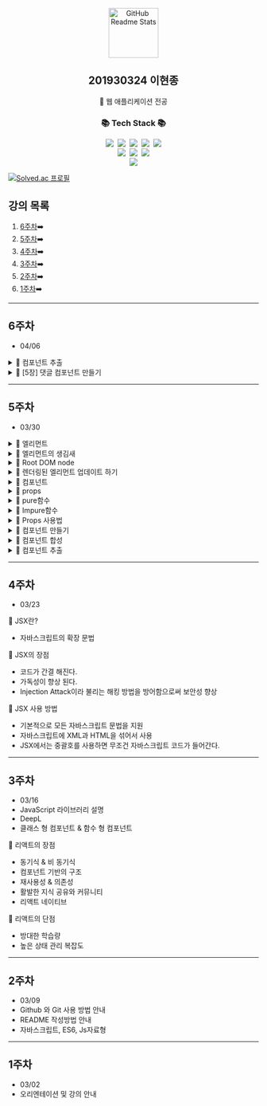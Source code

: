 <!-- header 영역 -->
<p align="center">
 <img width="100px" src="https://res.cloudinary.com/anuraghazra/image/upload/v1594908242/logo_ccswme.svg" align="center" alt="GitHub Readme Stats" />
 <h2 align="center">201930324 이현종</h2>
 <p align="center">📖 웹 애플리케이션 전공</p>
</p>

<h3 align="center">📚 Tech Stack 📚</h3>
<p align="center">
  <img src="https://img.shields.io/badge/HTML5-E34F26?style=flat-square&logo=HTML5&logoColor=white"/></a>&nbsp 
  <img src="https://img.shields.io/badge/CSS3-1572B6?style=flat-square&logo=CSS3&logoColor=white"/></a>&nbsp
  <img src="https://img.shields.io/badge/JavaScript-F7DF1E?style=flat-square&logo=JavaScript&logoColor=white"/></a>&nbsp
  <img src="https://img.shields.io/badge/React-61DAFB?style=flat-square&logo=React&logoColor=white"/></a>&nbsp
  <img src="https://img.shields.io/badge/Windows-0078D6?style=flat-square&logo=Windows&logoColor=white"/></a></br>
  <img src="https://img.shields.io/badge/node.js-339933?style=for-the-badge&logo=Node.js&logoColor=white"></a>&nbsp
  <img src="https://img.shields.io/badge/bootstrap-7952B3?style=for-the-badge&logo=bootstrap&logoColor=white"></a>&nbsp
  <img src="https://img.shields.io/badge/Visual Studio Code-007ACC?style=for-the-badge&logo=Visual Studio Code&logoColor=white"></a><br/>
  <a href="https://github.com/soaple/first-met-react-practice-v18">
  <img src="https://img.shields.io/badge/GitHub-181717?style=for-the-badge&logo=GitHub&logoColor=white">
  </a>
</p>

[![Solved.ac 프로필](http://mazassumnida.wtf/api/v2/generate_badge?boj=guswhd284)](https://www.acmicpc.net/user/guswhd284)

<!-- main 영역 -->

## 강의 목록
1. [6주차](#6주차)➡️
2. [5주차](#5주차)➡️
3. [4주차](#4주차)➡️
4. [3주차](#3주차)➡️
5. [2주차](#2주차)➡️
6. [1주차](#1주차)➡️

---

## 6주차

* 04/06

<details><summary>📖 컴포넌트 추출</summary>

* 큰 컴포넌트에서 일부를 추출해서 새로운 컴포넌트를 만드는 것
* 기능 단위로 구분하는 것이 좋고, 나중에 곧바로 재사용이 가능한 형태로 추출하는 것이 좋음
* 복잡한 컴포넌트를 쪼개어 여러 개의 컴포넌트로 나눌 수도 있습니다.
* 큰 컴포넌트에서 일부를 추출하여 새로운 컴포넌트를 만드는 것 입니다.

</details>


<details><summary>📖 [5장] 댓글 컴포넌트 만들기</summary>

<div class="colorscripter-code" style="color:#010101;font-family:Consolas, 'Liberation Mono', Menlo, Courier, monospace !important; position:relative !important;overflow:auto"><table class="colorscripter-code-table" style="margin:0;padding:0;border:none;background-color:#fafafa;border-radius:4px;" cellspacing="0" cellpadding="0"><tr><td style="padding:6px;border-right:2px solid #e5e5e5"><div style="margin:0;padding:0;word-break:normal;text-align:right;color:#666;font-family:Consolas, 'Liberation Mono', Menlo, Courier, monospace !important;line-height:130%"><div style="line-height:130%">1</div><div style="line-height:130%">2</div><div style="line-height:130%">3</div><div style="line-height:130%">4</div><div style="line-height:130%">5</div><div style="line-height:130%">6</div><div style="line-height:130%">7</div><div style="line-height:130%">8</div><div style="line-height:130%">9</div><div style="line-height:130%">10</div><div style="line-height:130%">11</div></div></td><td style="padding:6px 0;text-align:left"><div style="margin:0;padding:0;color:#010101;font-family:Consolas, 'Liberation Mono', Menlo, Courier, monospace !important;line-height:130%"><div style="padding:0 6px; white-space:pre; line-height:130%"><span style="color:#a71d5d">import</span>&nbsp;React&nbsp;<span style="color:#a71d5d">from</span>&nbsp;<span style="color:#63a35c">"react"</span>;</div><div style="padding:0 6px; white-space:pre; line-height:130%">&nbsp;</div><div style="padding:0 6px; white-space:pre; line-height:130%"><span style="color:#a71d5d">function</span>&nbsp;Comment(props){</div><div style="padding:0 6px; white-space:pre; line-height:130%">&nbsp;&nbsp;<span style="color:#a71d5d">return</span>(</div><div style="padding:0 6px; white-space:pre; line-height:130%">&nbsp;&nbsp;&nbsp;&nbsp;<span style="color:#ff3399"></span><span style="color:#a71d5d">&lt;</span>div<span style="color:#ff3399"></span><span style="color:#a71d5d">&gt;</span></div><div style="padding:0 6px; white-space:pre; line-height:130%">&nbsp;&nbsp;&nbsp;&nbsp;&nbsp;&nbsp;<span style="color:#ff3399"></span><span style="color:#a71d5d">&lt;</span>h1<span style="color:#ff3399"></span><span style="color:#a71d5d">&gt;</span>제가&nbsp;만든&nbsp;첫&nbsp;컴포넌트&nbsp;입니다.<span style="color:#ff3399"></span><span style="color:#a71d5d">&lt;</span><span style="color:#ff3399"></span><span style="color:#a71d5d">/</span>h1<span style="color:#ff3399"></span><span style="color:#a71d5d">&gt;</span></div><div style="padding:0 6px; white-space:pre; line-height:130%">&nbsp;&nbsp;&nbsp;&nbsp;<span style="color:#ff3399"></span><span style="color:#a71d5d">&lt;</span><span style="color:#ff3399"></span><span style="color:#a71d5d">/</span>div<span style="color:#ff3399"></span><span style="color:#a71d5d">&gt;</span></div><div style="padding:0 6px; white-space:pre; line-height:130%">&nbsp;&nbsp;)</div><div style="padding:0 6px; white-space:pre; line-height:130%">}</div><div style="padding:0 6px; white-space:pre; line-height:130%">&nbsp;</div><div style="padding:0 6px; white-space:pre; line-height:130%"><span style="color:#a71d5d">export</span>&nbsp;<span style="color:#a71d5d">default</span>&nbsp;Comment;</div></div></td><td style="vertical-align:bottom;padding:0 2px 4px 0"><a href="http://colorscripter.com/info#e" target="_blank" style="text-decoration:none;color:white"><span style="font-size:9px;word-break:normal;background-color:#e5e5e5;color:white;border-radius:10px;padding:1px">cs</span></a></td></tr></table></div>

<div class="colorscripter-code" style="color:#010101;font-family:Consolas, 'Liberation Mono', Menlo, Courier, monospace !important; position:relative !important;overflow:auto"><table class="colorscripter-code-table" style="margin:0;padding:0;border:none;background-color:#fafafa;border-radius:4px;" cellspacing="0" cellpadding="0"><tr><td style="padding:6px;border-right:2px solid #e5e5e5"><div style="margin:0;padding:0;word-break:normal;text-align:right;color:#666;font-family:Consolas, 'Liberation Mono', Menlo, Courier, monospace !important;line-height:130%"><div style="line-height:130%">1</div><div style="line-height:130%">2</div><div style="line-height:130%">3</div><div style="line-height:130%">4</div><div style="line-height:130%">5</div><div style="line-height:130%">6</div><div style="line-height:130%">7</div><div style="line-height:130%">8</div><div style="line-height:130%">9</div><div style="line-height:130%">10</div><div style="line-height:130%">11</div><div style="line-height:130%">12</div></div></td><td style="padding:6px 0;text-align:left"><div style="margin:0;padding:0;color:#010101;font-family:Consolas, 'Liberation Mono', Menlo, Courier, monospace !important;line-height:130%"><div style="padding:0 6px; white-space:pre; line-height:130%"><span style="color:#a71d5d">import</span>&nbsp;React&nbsp;<span style="color:#a71d5d">from</span>&nbsp;<span style="color:#63a35c">"react"</span>;</div><div style="padding:0 6px; white-space:pre; line-height:130%"><span style="color:#a71d5d">import</span>&nbsp;Comment&nbsp;<span style="color:#a71d5d">from</span>&nbsp;<span style="color:#63a35c">"./Comment"</span>;</div><div style="padding:0 6px; white-space:pre; line-height:130%">&nbsp;</div><div style="padding:0 6px; white-space:pre; line-height:130%"><span style="color:#a71d5d">function</span>&nbsp;CommentList(props){</div><div style="padding:0 6px; white-space:pre; line-height:130%">&nbsp;&nbsp;&nbsp;&nbsp;<span style="color:#a71d5d">return</span>(</div><div style="padding:0 6px; white-space:pre; line-height:130%">&nbsp;&nbsp;&nbsp;&nbsp;&nbsp;&nbsp;&nbsp;&nbsp;<span style="color:#ff3399"></span><span style="color:#a71d5d">&lt;</span>div<span style="color:#ff3399"></span><span style="color:#a71d5d">&gt;</span></div><div style="padding:0 6px; white-space:pre; line-height:130%">&nbsp;&nbsp;&nbsp;&nbsp;&nbsp;&nbsp;&nbsp;&nbsp;&nbsp;&nbsp;&nbsp;&nbsp;<span style="color:#ff3399"></span><span style="color:#a71d5d">&lt;</span>Comment&nbsp;<span style="color:#ff3399"></span><span style="color:#a71d5d">/</span><span style="color:#ff3399"></span><span style="color:#a71d5d">&gt;</span></div><div style="padding:0 6px; white-space:pre; line-height:130%">&nbsp;&nbsp;&nbsp;&nbsp;&nbsp;&nbsp;&nbsp;&nbsp;<span style="color:#ff3399"></span><span style="color:#a71d5d">&lt;</span><span style="color:#ff3399"></span><span style="color:#a71d5d">/</span>div<span style="color:#ff3399"></span><span style="color:#a71d5d">&gt;</span></div><div style="padding:0 6px; white-space:pre; line-height:130%">&nbsp;&nbsp;&nbsp;&nbsp;);</div><div style="padding:0 6px; white-space:pre; line-height:130%">}</div><div style="padding:0 6px; white-space:pre; line-height:130%">&nbsp;</div><div style="padding:0 6px; white-space:pre; line-height:130%"><span style="color:#a71d5d">export</span>&nbsp;<span style="color:#a71d5d">default</span>&nbsp;CommentList;</div></div></td><td style="vertical-align:bottom;padding:0 2px 4px 0"><a href="http://colorscripter.com/info#e" target="_blank" style="text-decoration:none;color:white"><span style="font-size:9px;word-break:normal;background-color:#e5e5e5;color:white;border-radius:10px;padding:1px">cs</span></a></td></tr></table></div>

<div class="colorscripter-code" style="color:#010101;font-family:Consolas, 'Liberation Mono', Menlo, Courier, monospace !important; position:relative !important;overflow:auto"><table class="colorscripter-code-table" style="margin:0;padding:0;border:none;background-color:#fafafa;border-radius:4px;" cellspacing="0" cellpadding="0"><tr><td style="padding:6px;border-right:2px solid #e5e5e5"><div style="margin:0;padding:0;word-break:normal;text-align:right;color:#666;font-family:Consolas, 'Liberation Mono', Menlo, Courier, monospace !important;line-height:130%"><div style="line-height:130%">1</div><div style="line-height:130%">2</div><div style="line-height:130%">3</div><div style="line-height:130%">4</div><div style="line-height:130%">5</div><div style="line-height:130%">6</div><div style="line-height:130%">7</div><div style="line-height:130%">8</div><div style="line-height:130%">9</div><div style="line-height:130%">10</div></div></td><td style="padding:6px 0;text-align:left"><div style="margin:0;padding:0;color:#010101;font-family:Consolas, 'Liberation Mono', Menlo, Courier, monospace !important;line-height:130%"><div style="padding:0 6px; white-space:pre; line-height:130%">&nbsp;...&nbsp;생략&nbsp;...</div><div style="padding:0 6px; white-space:pre; line-height:130%"><span style="color:#a71d5d">import</span>&nbsp;CommentList&nbsp;<span style="color:#a71d5d">from</span>&nbsp;<span style="color:#63a35c">'./chapter05/js/CommentList'</span>;</div><div style="padding:0 6px; white-space:pre; line-height:130%">&nbsp;</div><div style="padding:0 6px; white-space:pre; line-height:130%">ReactDOM.render(</div><div style="padding:0 6px; white-space:pre; line-height:130%">&nbsp;&nbsp;<span style="color:#ff3399"></span><span style="color:#a71d5d">&lt;</span>React.StricMode<span style="color:#ff3399"></span><span style="color:#a71d5d">&gt;</span></div><div style="padding:0 6px; white-space:pre; line-height:130%">&nbsp;&nbsp;&nbsp;&nbsp;<span style="color:#ff3399"></span><span style="color:#a71d5d">&lt;</span>CommentList&nbsp;<span style="color:#ff3399"></span><span style="color:#a71d5d">/</span><span style="color:#ff3399"></span><span style="color:#a71d5d">&gt;</span></div><div style="padding:0 6px; white-space:pre; line-height:130%">&nbsp;&nbsp;<span style="color:#ff3399"></span><span style="color:#a71d5d">&lt;</span><span style="color:#ff3399"></span><span style="color:#a71d5d">/</span>&nbsp;React.StricMode<span style="color:#ff3399"></span><span style="color:#a71d5d">&gt;</span></div><div style="padding:0 6px; white-space:pre; line-height:130%">&nbsp;&nbsp;<span style="color:#066de2">document</span>.<span style="color:#066de2">getElementById</span>(&nbsp;<span style="color:#63a35c">'root'</span>&nbsp;);</div><div style="padding:0 6px; white-space:pre; line-height:130%">);</div><div style="padding:0 6px; white-space:pre; line-height:130%">&nbsp;</div></div><div style="text-align:right;margin-top:-13px;margin-right:5px;font-size:9px;font-style:italic"><a href="http://colorscripter.com/info#e" target="_blank" style="color:#e5e5e5text-decoration:none">Colored by Color Scripter</a></div></td><td style="vertical-align:bottom;padding:0 2px 4px 0"><a href="http://colorscripter.com/info#e" target="_blank" style="text-decoration:none;color:white"><span style="font-size:9px;word-break:normal;background-color:#e5e5e5;color:white;border-radius:10px;padding:1px">cs</span></a></td></tr></table></div>

<div class="colorscripter-code" style="color:#010101;font-family:Consolas, 'Liberation Mono', Menlo, Courier, monospace !important; position:relative !important;overflow:auto"><table class="colorscripter-code-table" style="margin:0;padding:0;border:none;background-color:#fafafa;border-radius:4px;" cellspacing="0" cellpadding="0"><tr><td style="padding:6px;border-right:2px solid #e5e5e5"><div style="margin:0;padding:0;word-break:normal;text-align:right;color:#666;font-family:Consolas, 'Liberation Mono', Menlo, Courier, monospace !important;line-height:130%"><div style="line-height:130%">1</div><div style="line-height:130%">2</div><div style="line-height:130%">3</div><div style="line-height:130%">4</div><div style="line-height:130%">5</div><div style="line-height:130%">6</div><div style="line-height:130%">7</div><div style="line-height:130%">8</div><div style="line-height:130%">9</div><div style="line-height:130%">10</div><div style="line-height:130%">11</div><div style="line-height:130%">12</div><div style="line-height:130%">13</div><div style="line-height:130%">14</div><div style="line-height:130%">15</div><div style="line-height:130%">16</div><div style="line-height:130%">17</div><div style="line-height:130%">18</div><div style="line-height:130%">19</div><div style="line-height:130%">20</div><div style="line-height:130%">21</div><div style="line-height:130%">22</div><div style="line-height:130%">23</div><div style="line-height:130%">24</div><div style="line-height:130%">25</div><div style="line-height:130%">26</div><div style="line-height:130%">27</div><div style="line-height:130%">28</div><div style="line-height:130%">29</div><div style="line-height:130%">30</div><div style="line-height:130%">31</div><div style="line-height:130%">32</div><div style="line-height:130%">33</div><div style="line-height:130%">34</div><div style="line-height:130%">35</div><div style="line-height:130%">36</div><div style="line-height:130%">37</div><div style="line-height:130%">38</div><div style="line-height:130%">39</div><div style="line-height:130%">40</div><div style="line-height:130%">41</div><div style="line-height:130%">42</div><div style="line-height:130%">43</div><div style="line-height:130%">44</div><div style="line-height:130%">45</div><div style="line-height:130%">46</div><div style="line-height:130%">47</div><div style="line-height:130%">48</div><div style="line-height:130%">49</div><div style="line-height:130%">50</div><div style="line-height:130%">51</div><div style="line-height:130%">52</div><div style="line-height:130%">53</div></div></td><td style="padding:6px 0;text-align:left"><div style="margin:0;padding:0;color:#010101;font-family:Consolas, 'Liberation Mono', Menlo, Courier, monospace !important;line-height:130%"><div style="padding:0 6px; white-space:pre; line-height:130%"><span style="color:#a71d5d">import</span>&nbsp;React&nbsp;<span style="color:#a71d5d">from</span>&nbsp;<span style="color:#63a35c">"react"</span>;</div><div style="padding:0 6px; white-space:pre; line-height:130%">&nbsp;</div><div style="padding:0 6px; white-space:pre; line-height:130%"><span style="color:#a71d5d">const</span>&nbsp;styles&nbsp;<span style="color:#ff3399"></span><span style="color:#a71d5d">=</span>&nbsp;{</div><div style="padding:0 6px; white-space:pre; line-height:130%">&nbsp;&nbsp;&nbsp;&nbsp;wrapper:&nbsp;{</div><div style="padding:0 6px; white-space:pre; line-height:130%">&nbsp;&nbsp;&nbsp;&nbsp;&nbsp;&nbsp;&nbsp;&nbsp;margin:&nbsp;<span style="color:#0099cc">8</span>,</div><div style="padding:0 6px; white-space:pre; line-height:130%">&nbsp;&nbsp;&nbsp;&nbsp;&nbsp;&nbsp;&nbsp;&nbsp;padding:&nbsp;<span style="color:#0099cc">8</span>,</div><div style="padding:0 6px; white-space:pre; line-height:130%">&nbsp;&nbsp;&nbsp;&nbsp;&nbsp;&nbsp;&nbsp;&nbsp;display:&nbsp;<span style="color:#63a35c">"flex"</span>,</div><div style="padding:0 6px; white-space:pre; line-height:130%">&nbsp;&nbsp;&nbsp;&nbsp;&nbsp;&nbsp;&nbsp;&nbsp;flexDirection:&nbsp;<span style="color:#63a35c">"row"</span>,</div><div style="padding:0 6px; white-space:pre; line-height:130%">&nbsp;&nbsp;&nbsp;&nbsp;&nbsp;&nbsp;&nbsp;&nbsp;border:&nbsp;<span style="color:#63a35c">"1px&nbsp;solid&nbsp;grey"</span>,</div><div style="padding:0 6px; white-space:pre; line-height:130%">&nbsp;&nbsp;&nbsp;&nbsp;&nbsp;&nbsp;&nbsp;&nbsp;borderRadius:&nbsp;<span style="color:#0099cc">16</span>,</div><div style="padding:0 6px; white-space:pre; line-height:130%">&nbsp;&nbsp;&nbsp;&nbsp;},</div><div style="padding:0 6px; white-space:pre; line-height:130%">&nbsp;&nbsp;&nbsp;&nbsp;imageContainer:&nbsp;{},</div><div style="padding:0 6px; white-space:pre; line-height:130%">&nbsp;&nbsp;&nbsp;&nbsp;image:&nbsp;{</div><div style="padding:0 6px; white-space:pre; line-height:130%">&nbsp;&nbsp;&nbsp;&nbsp;&nbsp;&nbsp;&nbsp;&nbsp;width:&nbsp;<span style="color:#0099cc">50</span>,</div><div style="padding:0 6px; white-space:pre; line-height:130%">&nbsp;&nbsp;&nbsp;&nbsp;&nbsp;&nbsp;&nbsp;&nbsp;height:&nbsp;<span style="color:#0099cc">50</span>,</div><div style="padding:0 6px; white-space:pre; line-height:130%">&nbsp;&nbsp;&nbsp;&nbsp;&nbsp;&nbsp;&nbsp;&nbsp;borderRadius:&nbsp;<span style="color:#0099cc">25</span>,</div><div style="padding:0 6px; white-space:pre; line-height:130%">&nbsp;&nbsp;&nbsp;&nbsp;},</div><div style="padding:0 6px; white-space:pre; line-height:130%">&nbsp;&nbsp;&nbsp;&nbsp;contentContainer:&nbsp;{</div><div style="padding:0 6px; white-space:pre; line-height:130%">&nbsp;&nbsp;&nbsp;&nbsp;&nbsp;&nbsp;&nbsp;&nbsp;marginLeft:&nbsp;<span style="color:#0099cc">8</span>,</div><div style="padding:0 6px; white-space:pre; line-height:130%">&nbsp;&nbsp;&nbsp;&nbsp;&nbsp;&nbsp;&nbsp;&nbsp;display:&nbsp;<span style="color:#63a35c">"flex"</span>,</div><div style="padding:0 6px; white-space:pre; line-height:130%">&nbsp;&nbsp;&nbsp;&nbsp;&nbsp;&nbsp;&nbsp;&nbsp;flexDirection:&nbsp;<span style="color:#63a35c">"column"</span>,</div><div style="padding:0 6px; white-space:pre; line-height:130%">&nbsp;&nbsp;&nbsp;&nbsp;&nbsp;&nbsp;&nbsp;&nbsp;justifyContent:&nbsp;<span style="color:#63a35c">"center"</span>,</div><div style="padding:0 6px; white-space:pre; line-height:130%">&nbsp;&nbsp;&nbsp;&nbsp;},</div><div style="padding:0 6px; white-space:pre; line-height:130%">&nbsp;&nbsp;&nbsp;&nbsp;nameText:&nbsp;{</div><div style="padding:0 6px; white-space:pre; line-height:130%">&nbsp;&nbsp;&nbsp;&nbsp;&nbsp;&nbsp;&nbsp;&nbsp;color:&nbsp;<span style="color:#63a35c">"black"</span>,</div><div style="padding:0 6px; white-space:pre; line-height:130%">&nbsp;&nbsp;&nbsp;&nbsp;&nbsp;&nbsp;&nbsp;&nbsp;fontSize:&nbsp;<span style="color:#0099cc">16</span>,</div><div style="padding:0 6px; white-space:pre; line-height:130%">&nbsp;&nbsp;&nbsp;&nbsp;&nbsp;&nbsp;&nbsp;&nbsp;fontWeight:&nbsp;<span style="color:#63a35c">"bold"</span>,</div><div style="padding:0 6px; white-space:pre; line-height:130%">&nbsp;&nbsp;&nbsp;&nbsp;},</div><div style="padding:0 6px; white-space:pre; line-height:130%">&nbsp;&nbsp;&nbsp;&nbsp;commentText:&nbsp;{</div><div style="padding:0 6px; white-space:pre; line-height:130%">&nbsp;&nbsp;&nbsp;&nbsp;&nbsp;&nbsp;&nbsp;&nbsp;color:&nbsp;<span style="color:#63a35c">"black"</span>,</div><div style="padding:0 6px; white-space:pre; line-height:130%">&nbsp;&nbsp;&nbsp;&nbsp;&nbsp;&nbsp;&nbsp;&nbsp;fontSize:&nbsp;<span style="color:#0099cc">16</span>,</div><div style="padding:0 6px; white-space:pre; line-height:130%">&nbsp;&nbsp;&nbsp;&nbsp;},</div><div style="padding:0 6px; white-space:pre; line-height:130%">};</div><div style="padding:0 6px; white-space:pre; line-height:130%">&nbsp;</div><div style="padding:0 6px; white-space:pre; line-height:130%"><span style="color:#a71d5d">function</span>&nbsp;Comment(props)&nbsp;{</div><div style="padding:0 6px; white-space:pre; line-height:130%">&nbsp;&nbsp;&nbsp;&nbsp;<span style="color:#a71d5d">return</span>&nbsp;(</div><div style="padding:0 6px; white-space:pre; line-height:130%">&nbsp;&nbsp;&nbsp;&nbsp;&nbsp;&nbsp;&nbsp;&nbsp;<span style="color:#ff3399"></span><span style="color:#a71d5d">&lt;</span>div&nbsp;style<span style="color:#ff3399"></span><span style="color:#a71d5d">=</span>{styles.wrapper}<span style="color:#ff3399"></span><span style="color:#a71d5d">&gt;</span></div><div style="padding:0 6px; white-space:pre; line-height:130%">&nbsp;&nbsp;&nbsp;&nbsp;&nbsp;&nbsp;&nbsp;&nbsp;&nbsp;&nbsp;&nbsp;&nbsp;<span style="color:#ff3399"></span><span style="color:#a71d5d">&lt;</span>div&nbsp;style<span style="color:#ff3399"></span><span style="color:#a71d5d">=</span>{styles.imageContainer}<span style="color:#ff3399"></span><span style="color:#a71d5d">&gt;</span></div><div style="padding:0 6px; white-space:pre; line-height:130%">&nbsp;&nbsp;&nbsp;&nbsp;&nbsp;&nbsp;&nbsp;&nbsp;&nbsp;&nbsp;&nbsp;&nbsp;&nbsp;&nbsp;&nbsp;&nbsp;<span style="color:#ff3399"></span><span style="color:#a71d5d">&lt;</span>img</div><div style="padding:0 6px; white-space:pre; line-height:130%">&nbsp;&nbsp;&nbsp;&nbsp;&nbsp;&nbsp;&nbsp;&nbsp;&nbsp;&nbsp;&nbsp;&nbsp;&nbsp;&nbsp;&nbsp;&nbsp;&nbsp;&nbsp;&nbsp;&nbsp;src<span style="color:#ff3399"></span><span style="color:#a71d5d">=</span><span style="color:#63a35c">"https://upload.wikimedia.org/wikipedia/commons/8/89/Portrait_Placeholder.png"</span></div><div style="padding:0 6px; white-space:pre; line-height:130%">&nbsp;&nbsp;&nbsp;&nbsp;&nbsp;&nbsp;&nbsp;&nbsp;&nbsp;&nbsp;&nbsp;&nbsp;&nbsp;&nbsp;&nbsp;&nbsp;&nbsp;&nbsp;&nbsp;&nbsp;style<span style="color:#ff3399"></span><span style="color:#a71d5d">=</span>{styles.image}</div><div style="padding:0 6px; white-space:pre; line-height:130%">&nbsp;&nbsp;&nbsp;&nbsp;&nbsp;&nbsp;&nbsp;&nbsp;&nbsp;&nbsp;&nbsp;&nbsp;&nbsp;&nbsp;&nbsp;&nbsp;<span style="color:#ff3399"></span><span style="color:#a71d5d">/</span><span style="color:#ff3399"></span><span style="color:#a71d5d">&gt;</span></div><div style="padding:0 6px; white-space:pre; line-height:130%">&nbsp;&nbsp;&nbsp;&nbsp;&nbsp;&nbsp;&nbsp;&nbsp;&nbsp;&nbsp;&nbsp;&nbsp;<span style="color:#ff3399"></span><span style="color:#a71d5d">&lt;</span><span style="color:#ff3399"></span><span style="color:#a71d5d">/</span>div<span style="color:#ff3399"></span><span style="color:#a71d5d">&gt;</span></div><div style="padding:0 6px; white-space:pre; line-height:130%">&nbsp;</div><div style="padding:0 6px; white-space:pre; line-height:130%">&nbsp;&nbsp;&nbsp;&nbsp;&nbsp;&nbsp;&nbsp;&nbsp;&nbsp;&nbsp;&nbsp;&nbsp;<span style="color:#ff3399"></span><span style="color:#a71d5d">&lt;</span>div&nbsp;style<span style="color:#ff3399"></span><span style="color:#a71d5d">=</span>{styles.contentContainer}<span style="color:#ff3399"></span><span style="color:#a71d5d">&gt;</span></div><div style="padding:0 6px; white-space:pre; line-height:130%">&nbsp;&nbsp;&nbsp;&nbsp;&nbsp;&nbsp;&nbsp;&nbsp;&nbsp;&nbsp;&nbsp;&nbsp;&nbsp;&nbsp;&nbsp;&nbsp;<span style="color:#ff3399"></span><span style="color:#a71d5d">&lt;</span>span&nbsp;style<span style="color:#ff3399"></span><span style="color:#a71d5d">=</span>{styles.nameText}<span style="color:#ff3399"></span><span style="color:#a71d5d">&gt;</span>{props.<span style="color:#066de2">name</span>}<span style="color:#ff3399"></span><span style="color:#a71d5d">&lt;</span><span style="color:#ff3399"></span><span style="color:#a71d5d">/</span>span<span style="color:#ff3399"></span><span style="color:#a71d5d">&gt;</span></div><div style="padding:0 6px; white-space:pre; line-height:130%">&nbsp;&nbsp;&nbsp;&nbsp;&nbsp;&nbsp;&nbsp;&nbsp;&nbsp;&nbsp;&nbsp;&nbsp;&nbsp;&nbsp;&nbsp;&nbsp;<span style="color:#ff3399"></span><span style="color:#a71d5d">&lt;</span>span&nbsp;style<span style="color:#ff3399"></span><span style="color:#a71d5d">=</span>{styles.commentText}<span style="color:#ff3399"></span><span style="color:#a71d5d">&gt;</span>{props.comment}<span style="color:#ff3399"></span><span style="color:#a71d5d">&lt;</span><span style="color:#ff3399"></span><span style="color:#a71d5d">/</span>span<span style="color:#ff3399"></span><span style="color:#a71d5d">&gt;</span></div><div style="padding:0 6px; white-space:pre; line-height:130%">&nbsp;&nbsp;&nbsp;&nbsp;&nbsp;&nbsp;&nbsp;&nbsp;&nbsp;&nbsp;&nbsp;&nbsp;<span style="color:#ff3399"></span><span style="color:#a71d5d">&lt;</span><span style="color:#ff3399"></span><span style="color:#a71d5d">/</span>div<span style="color:#ff3399"></span><span style="color:#a71d5d">&gt;</span></div><div style="padding:0 6px; white-space:pre; line-height:130%">&nbsp;&nbsp;&nbsp;&nbsp;&nbsp;&nbsp;&nbsp;&nbsp;<span style="color:#ff3399"></span><span style="color:#a71d5d">&lt;</span><span style="color:#ff3399"></span><span style="color:#a71d5d">/</span>div<span style="color:#ff3399"></span><span style="color:#a71d5d">&gt;</span></div><div style="padding:0 6px; white-space:pre; line-height:130%">&nbsp;&nbsp;&nbsp;&nbsp;);</div><div style="padding:0 6px; white-space:pre; line-height:130%">}</div><div style="padding:0 6px; white-space:pre; line-height:130%">&nbsp;</div><div style="padding:0 6px; white-space:pre; line-height:130%"><span style="color:#a71d5d">export</span>&nbsp;<span style="color:#a71d5d">default</span>&nbsp;Comment;</div></div><div style="text-align:right;margin-top:-13px;margin-right:5px;font-size:9px;font-style:italic"><a href="http://colorscripter.com/info#e" target="_blank" style="color:#e5e5e5text-decoration:none">Colored by Color Scripter</a></div></td><td style="vertical-align:bottom;padding:0 2px 4px 0"><a href="http://colorscripter.com/info#e" target="_blank" style="text-decoration:none;color:white"><span style="font-size:9px;word-break:normal;background-color:#e5e5e5;color:white;border-radius:10px;padding:1px">cs</span></a></td></tr></table></div>

<div class="colorscripter-code" style="color:#010101;font-family:Consolas, 'Liberation Mono', Menlo, Courier, monospace !important; position:relative !important;overflow:auto"><table class="colorscripter-code-table" style="margin:0;padding:0;border:none;background-color:#fafafa;border-radius:4px;" cellspacing="0" cellpadding="0"><tr><td style="padding:6px;border-right:2px solid #e5e5e5"><div style="margin:0;padding:0;word-break:normal;text-align:right;color:#666;font-family:Consolas, 'Liberation Mono', Menlo, Courier, monospace !important;line-height:130%"><div style="line-height:130%">1</div><div style="line-height:130%">2</div><div style="line-height:130%">3</div><div style="line-height:130%">4</div><div style="line-height:130%">5</div><div style="line-height:130%">6</div><div style="line-height:130%">7</div><div style="line-height:130%">8</div><div style="line-height:130%">9</div><div style="line-height:130%">10</div><div style="line-height:130%">11</div><div style="line-height:130%">12</div><div style="line-height:130%">13</div><div style="line-height:130%">14</div><div style="line-height:130%">15</div><div style="line-height:130%">16</div><div style="line-height:130%">17</div><div style="line-height:130%">18</div><div style="line-height:130%">19</div><div style="line-height:130%">20</div><div style="line-height:130%">21</div><div style="line-height:130%">22</div><div style="line-height:130%">23</div><div style="line-height:130%">24</div><div style="line-height:130%">25</div><div style="line-height:130%">26</div><div style="line-height:130%">27</div><div style="line-height:130%">28</div><div style="line-height:130%">29</div><div style="line-height:130%">30</div><div style="line-height:130%">31</div></div></td><td style="padding:6px 0;text-align:left"><div style="margin:0;padding:0;color:#010101;font-family:Consolas, 'Liberation Mono', Menlo, Courier, monospace !important;line-height:130%"><div style="padding:0 6px; white-space:pre; line-height:130%"><span style="color:#a71d5d">import</span>&nbsp;React&nbsp;<span style="color:#a71d5d">from</span>&nbsp;<span style="color:#63a35c">"react"</span>;</div><div style="padding:0 6px; white-space:pre; line-height:130%"><span style="color:#a71d5d">import</span>&nbsp;Comment&nbsp;<span style="color:#a71d5d">from</span>&nbsp;<span style="color:#63a35c">"./Comment"</span>;</div><div style="padding:0 6px; white-space:pre; line-height:130%">&nbsp;</div><div style="padding:0 6px; white-space:pre; line-height:130%"><span style="color:#a71d5d">const</span>&nbsp;comments&nbsp;<span style="color:#ff3399"></span><span style="color:#a71d5d">=</span>&nbsp;[</div><div style="padding:0 6px; white-space:pre; line-height:130%">&nbsp;&nbsp;&nbsp;&nbsp;{</div><div style="padding:0 6px; white-space:pre; line-height:130%">&nbsp;&nbsp;&nbsp;&nbsp;&nbsp;&nbsp;&nbsp;&nbsp;<span style="color:#066de2">name</span>:&nbsp;<span style="color:#63a35c">"이인제"</span>,</div><div style="padding:0 6px; white-space:pre; line-height:130%">&nbsp;&nbsp;&nbsp;&nbsp;&nbsp;&nbsp;&nbsp;&nbsp;comment:&nbsp;<span style="color:#63a35c">"안녕하세요,&nbsp;소플입니다."</span>,</div><div style="padding:0 6px; white-space:pre; line-height:130%">&nbsp;&nbsp;&nbsp;&nbsp;},</div><div style="padding:0 6px; white-space:pre; line-height:130%">&nbsp;&nbsp;&nbsp;&nbsp;{</div><div style="padding:0 6px; white-space:pre; line-height:130%">&nbsp;&nbsp;&nbsp;&nbsp;&nbsp;&nbsp;&nbsp;&nbsp;<span style="color:#066de2">name</span>:&nbsp;<span style="color:#63a35c">"유재석"</span>,</div><div style="padding:0 6px; white-space:pre; line-height:130%">&nbsp;&nbsp;&nbsp;&nbsp;&nbsp;&nbsp;&nbsp;&nbsp;comment:&nbsp;<span style="color:#63a35c">"리액트&nbsp;재미있어요~!"</span>,</div><div style="padding:0 6px; white-space:pre; line-height:130%">&nbsp;&nbsp;&nbsp;&nbsp;},</div><div style="padding:0 6px; white-space:pre; line-height:130%">&nbsp;&nbsp;&nbsp;&nbsp;{</div><div style="padding:0 6px; white-space:pre; line-height:130%">&nbsp;&nbsp;&nbsp;&nbsp;&nbsp;&nbsp;&nbsp;&nbsp;<span style="color:#066de2">name</span>:&nbsp;<span style="color:#63a35c">"강민경"</span>,</div><div style="padding:0 6px; white-space:pre; line-height:130%">&nbsp;&nbsp;&nbsp;&nbsp;&nbsp;&nbsp;&nbsp;&nbsp;comment:&nbsp;<span style="color:#63a35c">"저도&nbsp;리액트&nbsp;배워보고&nbsp;싶어요!!"</span>,</div><div style="padding:0 6px; white-space:pre; line-height:130%">&nbsp;&nbsp;&nbsp;&nbsp;},</div><div style="padding:0 6px; white-space:pre; line-height:130%">];</div><div style="padding:0 6px; white-space:pre; line-height:130%">&nbsp;</div><div style="padding:0 6px; white-space:pre; line-height:130%"><span style="color:#a71d5d">function</span>&nbsp;CommentList(props)&nbsp;{</div><div style="padding:0 6px; white-space:pre; line-height:130%">&nbsp;&nbsp;&nbsp;&nbsp;<span style="color:#a71d5d">return</span>&nbsp;(</div><div style="padding:0 6px; white-space:pre; line-height:130%">&nbsp;&nbsp;&nbsp;&nbsp;&nbsp;&nbsp;&nbsp;&nbsp;<span style="color:#ff3399"></span><span style="color:#a71d5d">&lt;</span>div<span style="color:#ff3399"></span><span style="color:#a71d5d">&gt;</span></div><div style="padding:0 6px; white-space:pre; line-height:130%">&nbsp;&nbsp;&nbsp;&nbsp;&nbsp;&nbsp;&nbsp;&nbsp;&nbsp;&nbsp;&nbsp;&nbsp;{comments.map((comment)&nbsp;<span style="color:#ff3399"></span><span style="color:#a71d5d">=</span><span style="color:#ff3399"></span><span style="color:#a71d5d">&gt;</span>&nbsp;{</div><div style="padding:0 6px; white-space:pre; line-height:130%">&nbsp;&nbsp;&nbsp;&nbsp;&nbsp;&nbsp;&nbsp;&nbsp;&nbsp;&nbsp;&nbsp;&nbsp;&nbsp;&nbsp;&nbsp;&nbsp;<span style="color:#a71d5d">return</span>&nbsp;(</div><div style="padding:0 6px; white-space:pre; line-height:130%">&nbsp;&nbsp;&nbsp;&nbsp;&nbsp;&nbsp;&nbsp;&nbsp;&nbsp;&nbsp;&nbsp;&nbsp;&nbsp;&nbsp;&nbsp;&nbsp;&nbsp;&nbsp;&nbsp;&nbsp;<span style="color:#ff3399"></span><span style="color:#a71d5d">&lt;</span>Comment&nbsp;<span style="color:#066de2">name</span><span style="color:#a71d5d">=</span>{comment.<span style="color:#066de2">name</span>}&nbsp;comment<span style="color:#ff3399"></span><span style="color:#a71d5d">=</span>{comment.comment}&nbsp;<span style="color:#ff3399"></span><span style="color:#a71d5d">/</span><span style="color:#ff3399"></span><span style="color:#a71d5d">&gt;</span></div><div style="padding:0 6px; white-space:pre; line-height:130%">&nbsp;&nbsp;&nbsp;&nbsp;&nbsp;&nbsp;&nbsp;&nbsp;&nbsp;&nbsp;&nbsp;&nbsp;&nbsp;&nbsp;&nbsp;&nbsp;);</div><div style="padding:0 6px; white-space:pre; line-height:130%">&nbsp;&nbsp;&nbsp;&nbsp;&nbsp;&nbsp;&nbsp;&nbsp;&nbsp;&nbsp;&nbsp;&nbsp;})}</div><div style="padding:0 6px; white-space:pre; line-height:130%">&nbsp;&nbsp;&nbsp;&nbsp;&nbsp;&nbsp;&nbsp;&nbsp;<span style="color:#ff3399"></span><span style="color:#a71d5d">&lt;</span><span style="color:#ff3399"></span><span style="color:#a71d5d">/</span>div<span style="color:#ff3399"></span><span style="color:#a71d5d">&gt;</span></div><div style="padding:0 6px; white-space:pre; line-height:130%">&nbsp;&nbsp;&nbsp;&nbsp;);</div><div style="padding:0 6px; white-space:pre; line-height:130%">}</div><div style="padding:0 6px; white-space:pre; line-height:130%">&nbsp;</div><div style="padding:0 6px; white-space:pre; line-height:130%"><span style="color:#a71d5d">export</span>&nbsp;<span style="color:#a71d5d">default</span>&nbsp;CommentList;</div></div><div style="text-align:right;margin-top:-13px;margin-right:5px;font-size:9px;font-style:italic"><a href="http://colorscripter.com/info#e" target="_blank" style="color:#e5e5e5text-decoration:none">Colored by Color Scripter</a></div></td><td style="vertical-align:bottom;padding:0 2px 4px 0"><a href="http://colorscripter.com/info#e" target="_blank" style="text-decoration:none;color:white"><span style="font-size:9px;word-break:normal;background-color:#e5e5e5;color:white;border-radius:10px;padding:1px">cs</span></a></td></tr></table></div>

</details>

---

## 5주차

* 03/30

<details><summary>📖 엘리먼트</summary>

* 엘리먼트는 리액트 앱의 가장 작은 빌딩 블록들 입니다.
* 앨리먼트는 원래 웹사이트에 대한 모든 정보를 담고있는 객체인 DOM에서 사용하는 용어 입니다.
* 리액트 엘리먼트는 DOM 엘리먼트의 가상 표현
</details>

<details><summary>📖 엘리먼트의 생김새</summary>

* 리액트 엘리먼트는 자바스크립트 객체 형태로 존재합니다.
* 컴포넌트, 속성 및 내부 모든 Children을 포함하는 일반 JS 객체 입니다.
* 이 객체는 마음대로 변경할 수 없는 불변성을 가지고 있습니다.

<div class="colorscripter-code" style="color:#010101;font-family:Consolas, 'Liberation Mono', Menlo, Courier, monospace !important; position:relative !important;overflow:auto"><table class="colorscripter-code-table" style="margin:0;padding:0;border:none;background-color:#fafafa;border-radius:4px;" cellspacing="0" cellpadding="0"><tr><td style="padding:6px;border-right:2px solid #e5e5e5"><div style="margin:0;padding:0;word-break:normal;text-align:right;color:#666;font-family:Consolas, 'Liberation Mono', Menlo, Courier, monospace !important;line-height:130%"><div style="line-height:130%">1</div><div style="line-height:130%">2</div><div style="line-height:130%">3</div><div style="line-height:130%">4</div><div style="line-height:130%">5</div><div style="line-height:130%">6</div><div style="line-height:130%">7</div><div style="line-height:130%">8</div><div style="line-height:130%">9</div><div style="line-height:130%">10</div><div style="line-height:130%">11</div><div style="line-height:130%">12</div><div style="line-height:130%">13</div><div style="line-height:130%">14</div><div style="line-height:130%">15</div><div style="line-height:130%">16</div><div style="line-height:130%">17</div><div style="line-height:130%">18</div></div></td><td style="padding:6px 0;text-align:left"><div style="margin:0;padding:0;color:#010101;font-family:Consolas, 'Liberation Mono', Menlo, Courier, monospace !important;line-height:130%"><div style="padding:0 6px; white-space:pre; line-height:130%"><span style="color:#a71d5d">function</span>&nbsp;Button(props){</div><div style="padding:0 6px; white-space:pre; line-height:130%">&nbsp;&nbsp;&nbsp;&nbsp;<span style="color:#a71d5d">return</span>(</div><div style="padding:0 6px; white-space:pre; line-height:130%">&nbsp;&nbsp;&nbsp;&nbsp;&nbsp;&nbsp;&nbsp;&nbsp;<span style="color:#ff3399"></span><span style="color:#a71d5d">&lt;</span>button&nbsp;className<span style="color:#ff3399"></span><span style="color:#a71d5d">=</span>{`bg<span style="color:#ff3399"></span><span style="color:#a71d5d">-</span>${props.color}`}<span style="color:#ff3399"></span><span style="color:#a71d5d">&gt;</span></div><div style="padding:0 6px; white-space:pre; line-height:130%">&nbsp;&nbsp;&nbsp;&nbsp;&nbsp;&nbsp;&nbsp;&nbsp;&nbsp;&nbsp;&nbsp;&nbsp;<span style="color:#ff3399"></span><span style="color:#a71d5d">&lt;</span>b<span style="color:#ff3399"></span><span style="color:#a71d5d">&gt;</span></div><div style="padding:0 6px; white-space:pre; line-height:130%">&nbsp;&nbsp;&nbsp;&nbsp;&nbsp;&nbsp;&nbsp;&nbsp;&nbsp;&nbsp;&nbsp;&nbsp;&nbsp;&nbsp;&nbsp;&nbsp;{props.children}</div><div style="padding:0 6px; white-space:pre; line-height:130%">&nbsp;&nbsp;&nbsp;&nbsp;&nbsp;&nbsp;&nbsp;&nbsp;&nbsp;&nbsp;&nbsp;&nbsp;<span style="color:#ff3399"></span><span style="color:#a71d5d">&lt;</span><span style="color:#ff3399"></span><span style="color:#a71d5d">/</span>b<span style="color:#ff3399"></span><span style="color:#a71d5d">&gt;</span></div><div style="padding:0 6px; white-space:pre; line-height:130%">&nbsp;&nbsp;&nbsp;&nbsp;&nbsp;&nbsp;&nbsp;&nbsp;<span style="color:#ff3399"></span><span style="color:#a71d5d">&lt;</span><span style="color:#ff3399"></span><span style="color:#a71d5d">/</span>button<span style="color:#ff3399"></span><span style="color:#a71d5d">&gt;</span></div><div style="padding:0 6px; white-space:pre; line-height:130%">&nbsp;&nbsp;&nbsp;&nbsp;)</div><div style="padding:0 6px; white-space:pre; line-height:130%">}</div><div style="padding:0 6px; white-space:pre; line-height:130%">&nbsp;</div><div style="padding:0 6px; white-space:pre; line-height:130%"><span style="color:#a71d5d">function</span>&nbsp;ConfirmDialog(props){</div><div style="padding:0 6px; white-space:pre; line-height:130%">&nbsp;&nbsp;&nbsp;&nbsp;<span style="color:#a71d5d">return</span>(</div><div style="padding:0 6px; white-space:pre; line-height:130%">&nbsp;&nbsp;&nbsp;&nbsp;&nbsp;&nbsp;&nbsp;&nbsp;<span style="color:#ff3399"></span><span style="color:#a71d5d">&lt;</span>div<span style="color:#ff3399"></span><span style="color:#a71d5d">&gt;</span></div><div style="padding:0 6px; white-space:pre; line-height:130%">&nbsp;&nbsp;&nbsp;&nbsp;&nbsp;&nbsp;&nbsp;&nbsp;&nbsp;&nbsp;&nbsp;&nbsp;<span style="color:#ff3399"></span><span style="color:#a71d5d">&lt;</span>p<span style="color:#ff3399"></span><span style="color:#a71d5d">&gt;</span>내용을&nbsp;확인하셨으면&nbsp;확인&nbsp;버튼을&nbsp;눌러주세요.<span style="color:#ff3399"></span><span style="color:#a71d5d">&lt;</span><span style="color:#ff3399"></span><span style="color:#a71d5d">/</span>p<span style="color:#ff3399"></span><span style="color:#a71d5d">&gt;</span></div><div style="padding:0 6px; white-space:pre; line-height:130%">&nbsp;&nbsp;&nbsp;&nbsp;&nbsp;&nbsp;&nbsp;&nbsp;&nbsp;&nbsp;&nbsp;&nbsp;<span style="color:#ff3399"></span><span style="color:#a71d5d">&lt;</span>button&nbsp;color<span style="color:#ff3399"></span><span style="color:#a71d5d">=</span><span style="color:#63a35c">"green"</span><span style="color:#ff3399"></span><span style="color:#a71d5d">&gt;</span>확인<span style="color:#ff3399"></span><span style="color:#a71d5d">&lt;</span><span style="color:#ff3399"></span><span style="color:#a71d5d">/</span>button<span style="color:#ff3399"></span><span style="color:#a71d5d">&gt;</span></div><div style="padding:0 6px; white-space:pre; line-height:130%">&nbsp;&nbsp;&nbsp;&nbsp;&nbsp;&nbsp;&nbsp;&nbsp;<span style="color:#ff3399"></span><span style="color:#a71d5d">&lt;</span><span style="color:#ff3399"></span><span style="color:#a71d5d">/</span>div<span style="color:#ff3399"></span><span style="color:#a71d5d">&gt;</span></div><div style="padding:0 6px; white-space:pre; line-height:130%">&nbsp;&nbsp;&nbsp;&nbsp;)</div><div style="padding:0 6px; white-space:pre; line-height:130%">}</div></div><div style="text-align:right;margin-top:-13px;margin-right:5px;font-size:9px;font-style:italic"><a href="http://colorscripter.com/info#e" target="_blank" style="color:#e5e5e5text-decoration:none">Colored by Color Scripter</a></div></td><td style="vertical-align:bottom;padding:0 2px 4px 0"><a href="http://colorscripter.com/info#e" target="_blank" style="text-decoration:none;color:white"><span style="font-size:9px;word-break:normal;background-color:#e5e5e5;color:white;border-radius:10px;padding:1px">cs</span></a></td></tr></table></div>
</details>

<details><summary>📖 Root DOM node</summary>

* `<div id="root"></div>`

* `const element = <h1>안녕, 리액트!</h1>`
* `ReactDom.render(element, document.getElementById('root'));`

</details>

<details><summary>📖 렌더링된 엘리먼트 업데이트 하기 </summary>

* 다음 코느느 tick( )함수를 정의하고 있습니다.
* 이 함수는 현재 시간을 포함한 element를 생성해서 root div에 렌더링 해 줍니다.
* 그런데 라인 12를 보면 setInterval( ) 함수를 이용해서 위에서 정의한 tick( )를 1초에 한번씩 호출 하고 있습니다.
* 결국 1초에 한번씩 element를 새로 만들고 그것을 교체하는 것 입니다.
* 다음 코드를 실행하고, 크롬 개발자 도구에서 확인해보면 시간 부분만 업데이트 되는 것을 확인할 수 있습니다.

<div class="colorscripter-code" style="color:#010101;font-family:Consolas, 'Liberation Mono', Menlo, Courier, monospace !important; position:relative !important;overflow:auto"><table class="colorscripter-code-table" style="margin:0;padding:0;border:none;background-color:#fafafa;border-radius:4px;" cellspacing="0" cellpadding="0"><tr><td style="padding:6px;border-right:2px solid #e5e5e5"><div style="margin:0;padding:0;word-break:normal;text-align:right;color:#666;font-family:Consolas, 'Liberation Mono', Menlo, Courier, monospace !important;line-height:130%"><div style="line-height:130%">1</div><div style="line-height:130%">2</div><div style="line-height:130%">3</div><div style="line-height:130%">4</div><div style="line-height:130%">5</div><div style="line-height:130%">6</div><div style="line-height:130%">7</div><div style="line-height:130%">8</div><div style="line-height:130%">9</div><div style="line-height:130%">10</div><div style="line-height:130%">11</div><div style="line-height:130%">12</div></div></td><td style="padding:6px 0;text-align:left"><div style="margin:0;padding:0;color:#010101;font-family:Consolas, 'Liberation Mono', Menlo, Courier, monospace !important;line-height:130%"><div style="padding:0 6px; white-space:pre; line-height:130%"><span style="color:#a71d5d">function</span>&nbsp;tick(){</div><div style="padding:0 6px; white-space:pre; line-height:130%">&nbsp;&nbsp;&nbsp;&nbsp;<span style="color:#a71d5d">const</span>&nbsp;element&nbsp;<span style="color:#ff3399"></span><span style="color:#a71d5d">=</span>&nbsp;(</div><div style="padding:0 6px; white-space:pre; line-height:130%">&nbsp;&nbsp;&nbsp;&nbsp;&nbsp;&nbsp;&nbsp;&nbsp;<span style="color:#ff3399"></span><span style="color:#a71d5d">&lt;</span>div<span style="color:#ff3399"></span><span style="color:#a71d5d">&gt;</span></div><div style="padding:0 6px; white-space:pre; line-height:130%">&nbsp;&nbsp;&nbsp;&nbsp;&nbsp;&nbsp;&nbsp;&nbsp;&nbsp;&nbsp;&nbsp;&nbsp;<span style="color:#ff3399"></span><span style="color:#a71d5d">&lt;</span>h1<span style="color:#ff3399"></span><span style="color:#a71d5d">&gt;</span>안녕,&nbsp;리액트<span style="color:#ff3399"></span><span style="color:#a71d5d">&lt;</span><span style="color:#ff3399"></span><span style="color:#a71d5d">/</span>h1<span style="color:#ff3399"></span><span style="color:#a71d5d">&gt;</span></div><div style="padding:0 6px; white-space:pre; line-height:130%">&nbsp;&nbsp;&nbsp;&nbsp;&nbsp;&nbsp;&nbsp;&nbsp;&nbsp;&nbsp;&nbsp;&nbsp;<span style="color:#ff3399"></span><span style="color:#a71d5d">&lt;</span>h2<span style="color:#ff3399"></span><span style="color:#a71d5d">&gt;</span>현재&nbsp;시간&nbsp;:&nbsp;{<span style="color:#a71d5d">new</span>&nbsp;<span style="color:#066de2">Date</span>().toLocaleTimeString()}<span style="color:#ff3399"></span><span style="color:#a71d5d">&lt;</span><span style="color:#ff3399"></span><span style="color:#a71d5d">/</span>h2<span style="color:#ff3399"></span><span style="color:#a71d5d">&gt;</span></div><div style="padding:0 6px; white-space:pre; line-height:130%">&nbsp;&nbsp;&nbsp;&nbsp;&nbsp;&nbsp;&nbsp;&nbsp;<span style="color:#ff3399"></span><span style="color:#a71d5d">&lt;</span><span style="color:#ff3399"></span><span style="color:#a71d5d">/</span>div<span style="color:#ff3399"></span><span style="color:#a71d5d">&gt;</span></div><div style="padding:0 6px; white-space:pre; line-height:130%">&nbsp;&nbsp;&nbsp;&nbsp;);</div><div style="padding:0 6px; white-space:pre; line-height:130%">&nbsp;</div><div style="padding:0 6px; white-space:pre; line-height:130%">&nbsp;&nbsp;&nbsp;&nbsp;ReactDOM.render(element,&nbsp;<span style="color:#066de2">document</span>.<span style="color:#066de2">getElementById</span>(<span style="color:#63a35c">'root'</span>));</div><div style="padding:0 6px; white-space:pre; line-height:130%">}</div><div style="padding:0 6px; white-space:pre; line-height:130%">&nbsp;</div><div style="padding:0 6px; white-space:pre; line-height:130%"><span style="color:#066de2">setInterval</span>(tick,&nbsp;<span style="color:#0099cc">1000</span>);</div></div><div style="text-align:right;margin-top:-13px;margin-right:5px;font-size:9px;font-style:italic"><a href="http://colorscripter.com/info#e" target="_blank" style="color:#e5e5e5text-decoration:none">Colored by Color Scripter</a></div></td><td style="vertical-align:bottom;padding:0 2px 4px 0"><a href="http://colorscripter.com/info#e" target="_blank" style="text-decoration:none;color:white"><span style="font-size:9px;word-break:normal;background-color:#e5e5e5;color:white;border-radius:10px;padding:1px">cs</span></a></td></tr></table></div>

</details>

<details><summary>📖 컴포넌트</summary>

* 리액트를 컴포넌트 기반이라고 부르는 것은 작은 컴포넌트들이 모여 하나의 컴포넌트를 구성하고, 컴포넌트들이 모여서 전체 페이지를 구성하기 때문입니다.
* 컴포넌트 재사용이 가능하기 때문에 전체 코드의 양을 줄일 수 있어 개발 시간과 유지 보수 비용도 줄일 수 있습니다.
* 컴포넌트는 자바스크립트 함수와 입력과 출력이 있다는 면에서는 유사합니다.
* 다만 입력과 출력은 입력은 Props가 담당하고, 출력은 리액트 엘리먼트의 형태로 출력 됩니다.
* 리액트 컴포넌트가 해주는 역할은 어떠한 속성을 입력으로 받아서 그에 맞는 리액트 엘리먼트를 생성하여 리턴해주는 것 입니다.
* 리액트 엘리먼트는 리액트 앱을 구성하는 가장 작은 빌딩 블록들
* 엘리먼트를 필요한 만큼 만들어 사용한다는 면에서는 객체 지향의 개념과 비슷합니다.
</details>

<details><summary>📖 props</summary>

* 리액트에서는 리액트 컴포넌트의 속성 이라는 뜻으로 사용 됩니다.
* 컴포넌트에 어떤 속성, props를 넣느냐에 따라서 속성이 다른 엘리먼트가 출력 됩니다
* props는 컴포넌트에 전달할 다양한 정보를 담고 있는 자바스크립트 객체 입니다.
* 리액트 컴포넌트에서는 props를 바꿀 수 없다. (읽기 전용)
</details>

<details><summary>📖 pure함수</summary>

* 입력 값을 변경하지 않으며, 같은 입력값에 대해서는 항상 같은 출력값을 낸다. (순수하다.)

<div class="colorscripter-code" style="color:#010101;font-family:Consolas, 'Liberation Mono', Menlo, Courier, monospace !important; position:relative !important;overflow:auto"><table class="colorscripter-code-table" style="margin:0;padding:0;border:none;background-color:#fafafa;border-radius:4px;" cellspacing="0" cellpadding="0"><tr><td style="padding:6px;border-right:2px solid #e5e5e5"><div style="margin:0;padding:0;word-break:normal;text-align:right;color:#666;font-family:Consolas, 'Liberation Mono', Menlo, Courier, monospace !important;line-height:130%"><div style="line-height:130%">1</div><div style="line-height:130%">2</div><div style="line-height:130%">3</div><div style="line-height:130%">4</div><div style="line-height:130%">5</div></div></td><td style="padding:6px 0;text-align:left"><div style="margin:0;padding:0;color:#010101;font-family:Consolas, 'Liberation Mono', Menlo, Courier, monospace !important;line-height:130%"><div style="padding:0 6px; white-space:pre; line-height:130%"><span style="color:#999999">//&nbsp;pure&nbsp;함수</span></div><div style="padding:0 6px; white-space:pre; line-height:130%"><span style="color:#999999">//&nbsp;input을&nbsp;변경하지&nbsp;않으며&nbsp;같은&nbsp;input에&nbsp;대해서&nbsp;항상&nbsp;같은&nbsp;output을&nbsp;리턴</span></div><div style="padding:0 6px; white-space:pre; line-height:130%"><span style="color:#a71d5d">function</span>&nbsp;sum(a,&nbsp;b){</div><div style="padding:0 6px; white-space:pre; line-height:130%">&nbsp;&nbsp;<span style="color:#a71d5d">return</span>&nbsp;a&nbsp;<span style="color:#ff3399"></span><span style="color:#a71d5d">+</span>&nbsp;b;</div><div style="padding:0 6px; white-space:pre; line-height:130%">}</div></div><div style="text-align:right;margin-top:-13px;margin-right:5px;font-size:9px;font-style:italic"><a href="http://colorscripter.com/info#e" target="_blank" style="color:#e5e5e5text-decoration:none">Colored by Color Scripter</a></div></td><td style="vertical-align:bottom;padding:0 2px 4px 0"><a href="http://colorscripter.com/info#e" target="_blank" style="text-decoration:none;color:white"><span style="font-size:9px;word-break:normal;background-color:#e5e5e5;color:white;border-radius:10px;padding:1px">cs</span></a></td></tr></table></div>
</details>

<details><summary>📖 Impure함수</summary>

* 입력으로 받은 파라미터의 값을 변경 (순수하지 않다.)
<div class="colorscripter-code" style="color:#010101;font-family:Consolas, 'Liberation Mono', Menlo, Courier, monospace !important; position:relative !important;overflow:auto"><table class="colorscripter-code-table" style="margin:0;padding:0;border:none;background-color:#fafafa;border-radius:4px;" cellspacing="0" cellpadding="0"><tr><td style="padding:6px;border-right:2px solid #e5e5e5"><div style="margin:0;padding:0;word-break:normal;text-align:right;color:#666;font-family:Consolas, 'Liberation Mono', Menlo, Courier, monospace !important;line-height:130%"><div style="line-height:130%">1</div><div style="line-height:130%">2</div><div style="line-height:130%">3</div><div style="line-height:130%">4</div><div style="line-height:130%">5</div></div></td><td style="padding:6px 0;text-align:left"><div style="margin:0;padding:0;color:#010101;font-family:Consolas, 'Liberation Mono', Menlo, Courier, monospace !important;line-height:130%"><div style="padding:0 6px; white-space:pre; line-height:130%"><span style="color:#999999">//&nbsp;Impure&nbsp;함수</span></div><div style="padding:0 6px; white-space:pre; line-height:130%"><span style="color:#999999">//&nbsp;input을&nbsp;변경함</span></div><div style="padding:0 6px; white-space:pre; line-height:130%"><span style="color:#a71d5d">function</span>&nbsp;withdraw(account,&nbsp;amount){</div><div style="padding:0 6px; white-space:pre; line-height:130%">&nbsp;&nbsp;account.total&nbsp;<span style="color:#ff3399"></span><span style="color:#a71d5d">-</span><span style="color:#ff3399"></span><span style="color:#a71d5d">=</span>&nbsp;amount;</div><div style="padding:0 6px; white-space:pre; line-height:130%">}</div></div><div style="text-align:right;margin-top:-13px;margin-right:5px;font-size:9px;font-style:italic"><a href="http://colorscripter.com/info#e" target="_blank" style="color:#e5e5e5text-decoration:none">Colored by Color Scripter</a></div></td><td style="vertical-align:bottom;padding:0 2px 4px 0"><a href="http://colorscripter.com/info#e" target="_blank" style="text-decoration:none;color:white"><span style="font-size:9px;word-break:normal;background-color:#e5e5e5;color:white;border-radius:10px;padding:1px">cs</span></a></td></tr></table></div>
</details>

<details><summary>📖 Props 사용법</summary>

* JSX를 사용할 경우 컴포넌트에 키-값 쌍 형태로 넣어 주면 됨
* 문자열 이외에 정수, 변수, 그리고 다른 컴포넌트 등이 들어갈 경우에는 중괄호를 사용해서 감싸주어야 함
* JSX를 사용하지 않는 경우에는 createElement() 함수의 두 번째 파라미터로 자바스크립트 객체를 넣어주면 됨

<div class="colorscripter-code" style="color:#010101;font-family:Consolas, 'Liberation Mono', Menlo, Courier, monospace !important; position:relative !important;overflow:auto"><table class="colorscripter-code-table" style="margin:0;padding:0;border:none;background-color:#fafafa;border-radius:4px;" cellspacing="0" cellpadding="0"><tr><td style="padding:6px;border-right:2px solid #e5e5e5"><div style="margin:0;padding:0;word-break:normal;text-align:right;color:#666;font-family:Consolas, 'Liberation Mono', Menlo, Courier, monospace !important;line-height:130%"><div style="line-height:130%">1</div><div style="line-height:130%">2</div><div style="line-height:130%">3</div><div style="line-height:130%">4</div><div style="line-height:130%">5</div><div style="line-height:130%">6</div><div style="line-height:130%">7</div><div style="line-height:130%">8</div><div style="line-height:130%">9</div></div></td><td style="padding:6px 0;text-align:left"><div style="margin:0;padding:0;color:#010101;font-family:Consolas, 'Liberation Mono', Menlo, Courier, monospace !important;line-height:130%"><div style="padding:0 6px; white-space:pre; line-height:130%"><span style="color:#a71d5d">function</span>&nbsp;App(props){</div><div style="padding:0 6px; white-space:pre; line-height:130%">&nbsp;&nbsp;<span style="color:#a71d5d">return</span>(</div><div style="padding:0 6px; white-space:pre; line-height:130%">&nbsp;&nbsp;&nbsp;&nbsp;<span style="color:#ff3399"></span><span style="color:#a71d5d">&lt;</span>Profile</div><div style="padding:0 6px; white-space:pre; line-height:130%">&nbsp;&nbsp;&nbsp;&nbsp;&nbsp;&nbsp;<span style="color:#066de2">name</span><span style="color:#a71d5d">=</span><span style="color:#63a35c">"Brem0827"</span></div><div style="padding:0 6px; white-space:pre; line-height:130%">&nbsp;&nbsp;&nbsp;&nbsp;&nbsp;&nbsp;introduction<span style="color:#ff3399"></span><span style="color:#a71d5d">=</span><span style="color:#63a35c">"안녕하세요,&nbsp;Brem0827입니다."</span></div><div style="padding:0 6px; white-space:pre; line-height:130%">&nbsp;&nbsp;&nbsp;&nbsp;&nbsp;&nbsp;viewCount<span style="color:#ff3399"></span><span style="color:#a71d5d">=</span><span style="color:#0099cc">1500</span></div><div style="padding:0 6px; white-space:pre; line-height:130%">&nbsp;&nbsp;&nbsp;&nbsp;<span style="color:#ff3399"></span><span style="color:#a71d5d">/</span><span style="color:#ff3399"></span><span style="color:#a71d5d">&gt;</span></div><div style="padding:0 6px; white-space:pre; line-height:130%">&nbsp;&nbsp;);</div><div style="padding:0 6px; white-space:pre; line-height:130%">}</div></div><div style="text-align:right;margin-top:-13px;margin-right:5px;font-size:9px;font-style:italic"><a href="http://colorscripter.com/info#e" target="_blank" style="color:#e5e5e5text-decoration:none">Colored by Color Scripter</a></div></td><td style="vertical-align:bottom;padding:0 2px 4px 0"><a href="http://colorscripter.com/info#e" target="_blank" style="text-decoration:none;color:white"><span style="font-size:9px;word-break:normal;background-color:#e5e5e5;color:white;border-radius:10px;padding:1px">cs</span></a></td></tr></table></div>
</details>

<details><summary>📖 컴포넌트 만들기</summary>

  <details><summary>📚 컴포넌트의 종류</summary>

  * 클래스 컴포넌트와 함수 컴포넌트로 나뉨
  </details>
  <details><summary>📚 함수 컴포넌트</summary>

  * 함수 형태로 된 컴포넌트
  </details>
  <details><summary>📚 클래스 컴포넌트</summary>

  * ES6의 클래스를 사용하여 만들어진 컴포넌트
  </details>
  <details><summary>📚 컴포넌트 이름 짓기</summary>

  * 컴포넌트의 이름은 항상 대문자로 시작해야 함<br />
  * 소문자로 시작할 경우 컴포넌트를 DOM 태그로 인식하기 때문
  </details>
  <details><summary>📚 컴포넌트 렌더링</summary>

  * 컴포넌트로부터 엘리먼트를 생성하여 이를 리액트 DOM에 전달
  </details>
</details>

<details><summary>📖 컴포넌트 합성</summary>

* 여러 개의 컴포넌트를 합쳐서 하나의 컴포넌트를 만드는 것
</details>

<details><summary>📖 컴포넌트 추출</summary>

* 큰 컴포넌트에서 일부를 추출해서 새로운 컴포넌트를 만드는 것
* 기능 단위로 구분하는 것이 좋고, 나중에 곧바로 재사용이 가능한 형태로 추출하는 것이 좋음
</details>

---

## 4주차

* 03/23

📖 JSX란?
* 자바스크립트의 확장 문법

📖 JSX의 장점
* 코드가 간결 해진다.
* 가독성이 향상 된다.
* Injection Attack이라 불리는 해킹 방법을 방어함으로써 보안성 향상

📖 JSX 사용 방법
* 기본적으로 모든 자바스크립트 문법을 지원
* 자바스크립트에 XML과 HTML을 섞어서 사용
* JSX에서는 중괄호를 사용하면 무조건 자바스크립트 코드가 들어간다.

---

## 3주차

* 03/16
* JavaScript 라이브러리 설명
* DeepL
* 클래스 형 컴포넌트 & 함수 형 컴포넌트

📖 리액트의 장점

* 동기식 & 비 동기식
* 컴포넌트 기반의 구조
* 재사용성 & 의존성
* 활발한 지식 공유와 커뮤니티
* 리액트 네이티브

📖 리액트의 단점

* 방대한 학습량
* 높은 상태 관리 복잡도

---

## 2주차

* 03/09
* Github 와 Git 사용 방법 안내
* README 작성방법 안내
* 자바스크립트, ES6, Js자료형

---

## 1주차

* 03/02
* 오리엔테이션 및 강의 안내